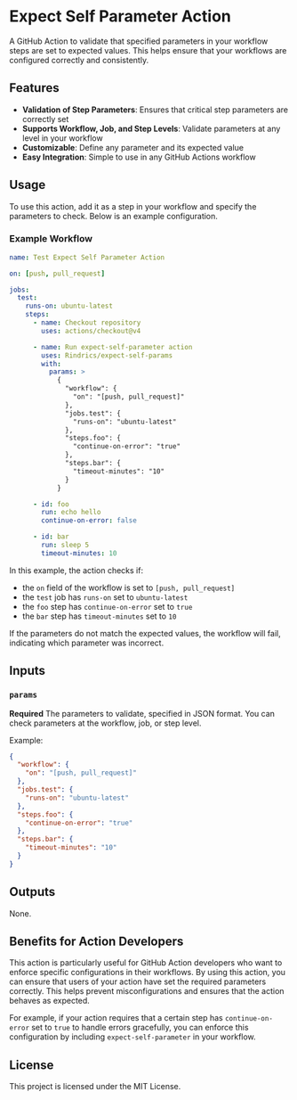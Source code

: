 # Expect Self Parameter Action

A GitHub Action to validate that specified parameters in your workflow steps are set to expected values.
This helps ensure that your workflows are configured correctly and consistently.

## Features

- **Validation of Step Parameters**: Ensures that critical step parameters are correctly set
- **Supports Workflow, Job, and Step Levels**: Validate parameters at any level in your workflow
- **Customizable**: Define any parameter and its expected value
- **Easy Integration**: Simple to use in any GitHub Actions workflow

## Usage

To use this action, add it as a step in your workflow and specify the parameters to check.
Below is an example configuration.

### Example Workflow

```yaml
name: Test Expect Self Parameter Action

on: [push, pull_request]

jobs:
  test:
    runs-on: ubuntu-latest
    steps:
      - name: Checkout repository
        uses: actions/checkout@v4

      - name: Run expect-self-parameter action
        uses: Rindrics/expect-self-params
        with:
          params: >
            {
              "workflow": {
                "on": "[push, pull_request]"
              },
              "jobs.test": {
                "runs-on": "ubuntu-latest"
              },
              "steps.foo": {
                "continue-on-error": "true"
              },
              "steps.bar": {
                "timeout-minutes": "10"
              }
            }

      - id: foo
        run: echo hello
        continue-on-error: false

      - id: bar
        run: sleep 5
        timeout-minutes: 10
```

In this example, the action checks if:
- the `on` field of the workflow is set to `[push, pull_request]`
- the `test` job has `runs-on` set to `ubuntu-latest`
- the `foo` step has `continue-on-error` set to `true`
- the `bar` step has `timeout-minutes` set to `10`

If the parameters do not match the expected values, the workflow will fail, indicating which parameter was incorrect.

## Inputs

### `params`

**Required** The parameters to validate, specified in JSON format.
You can check parameters at the workflow, job, or step level.

Example:
```json
{
  "workflow": {
    "on": "[push, pull_request]"
  },
  "jobs.test": {
    "runs-on": "ubuntu-latest"
  },
  "steps.foo": {
    "continue-on-error": "true"
  },
  "steps.bar": {
    "timeout-minutes": "10"
  }
}
```

## Outputs

None.

## Benefits for Action Developers

This action is particularly useful for GitHub Action developers who want to enforce specific configurations in their workflows.
By using this action, you can ensure that users of your action have set the required parameters correctly.
This helps prevent misconfigurations and ensures that the action behaves as expected.

For example, if your action requires that a certain step has `continue-on-error` set to `true` to handle errors gracefully, you can enforce this configuration by including `expect-self-parameter` in your workflow.

## License

This project is licensed under the MIT License.
